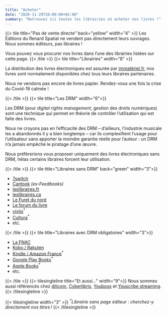 ```yaml
---
title: "Acheter"
date: "2020-11-29T20:00:00+02:00"
summary: "Retrouvez ici toutes les librairies où acheter nos livres !"
---
```

{{< tile title="Pas de vente directe" back="yellow" width="4" >}}
Les Éditions du Renard Spatial ne vendent pas directement leurs ouvrages. Nous sommes éditeurs, pas libraires !

Vous pouvez vous procurer nos livres dans l’une des librairies listées sur cette page.
{{< /tile >}}
{{< tile title="Librairies" width="8" >}}

La distribution des livres électroniques est assurée par [immatériel.fr](https://www.immateriel.fr#nos-partenaires),
nos livres sont normalement disponibles chez tous leurs libraires partenaires.

Nous ne vendons pas encore de livres papier. Rendez-vous une fois la crise du Covid-19 calmée !

{{< /tile >}}
{{< tile title="Les DRM" width="6">}}

Les DRM (pour _digital rights management_, gestion des droits numériques) sont une technique qui permet en théorie de
contrôler l’utilisation qui est faite des livres.

Nous ne croyons pas en l’efficacité des DRM – d’ailleurs, l’industrie musicale les a abandonnés il y a bien longtemps –
car ils complexifient l’usage pour l’utilisateur sans apporter la moindre garantie réelle pour l’auteur : un DRM n’a 
jamais empêché le piratage d’une œuvre.

Nous préfèrerions vous proposer uniquement des livres électroniques sans DRM, hélas certains libraires forcent leur utilisation.

{{< /tile >}}
{{< tile title="Libraires sans DRM"  back="green" width="3">}}

- [7switch](https://www.7switch.com/fr/list/publisher-101786-editions-du-renard-spatial)
- [Cantook](https://market.cantook.com/recent?publisher=%C3%89ditions+du+Renard+Spatial) _(ex-Feedbooks)_
- [leslibraires.fr](https://www.leslibraires.fr/editeur/editions-du-renard-spatial/)
- [leslibraires.ca](https://www.leslibraires.ca/editeur/10277)
- [Le Furet du nord](https://www.furet.com/editeur/Editions+du+Renard+Spatial)
- [Le forum du livre](https://www.librairieforumdulivre.fr/editeur/editions-du-renard-spatial/)
- [vivlio](https://shop.vivlio.com/product/9782492575006_9782492575006_2/inattendu)<sup>*</sup>
- [Cultura](https://www.cultura.com/p-inattendu-3476232.html)<sup>*</sup>
- etc.

{{< /tile >}}
{{< tile title="Libraires avec DRM obligatoires" width="3">}}

- [La FNAC](https://www.fnac.com/e546913/Editions-du-Renard-Spatial)
- [Kobo / Rakuten](https://www.kobo.com/fr/fr/search?query=%C3%89ditions%20du%20Renard%20Spatial&fcsearchfield=Imprint)
- [Kindle / Amazon France](https://www.amazon.fr/s?k=%C3%89ditions+du+Renard+Spatial)<sup>*</sup>
- [Google Play Books](https://play.google.com/store/books/details?id=ozMNEAAAQBAJ)<sup>*</sup>
- [Apple Books](https://books.apple.com/fr/book/inattendu/id1543691795?l=fr)<sup>*</sup>
- etc.

{{< /tile >}}
{{< tilesingleline title="Et aussi…" width="9">}}
Nous sommes aussi référencés chez [dilicom](https://dilicom-prod.centprod.com/index.html), [Cyberlibris](https://www.cyberlibris.com/), 
[Youboox](https://youboox.fr/fr) et [Youscribe streaming](https://www.youscribe.com/editions-du-renard-spatial/).
{{< /tilesingleline >}}

{{< tilesingleline width="3" >}}
_<sup>*</sup>Librairie sans page éditeur : cherchez-y directement nos titres !_
{{< /tilesingleline >}}